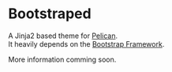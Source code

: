 Bootstraped
==============

A Jinja2 based theme for [Pelican](http://blog.getpelican.com/).  
It heavily depends on the [Bootstrap Framework](http://twitter.github.com/bootstrap/).  
  
More information comming soon.